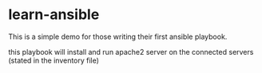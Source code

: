 # learn-ansible

This is a simple demo for those writing their first ansible playbook.

this playbook will install and run apache2 server on the connected servers (stated in the inventory file)
